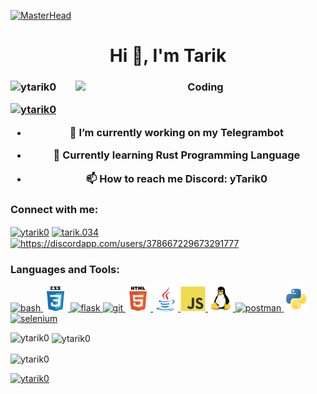 [![MasterHead](https://i.pinimg.com/originals/fe/a5/a2/fea5a2ebb5407dfeba6c9c55e5207c40.jpg)](https://rishavchanda.io)
<h1 align="center">Hi 👋, I'm Tarik</h1>
<h3 align="center"A passionate computer science student from Germany with a strong interest in programming and cybersecurity.</h3>
<img align="right" alt="Coding" width="400" src="https://upload.wikimedia.org/wikipedia/commons/6/6f/Programming123najra.gif">


<p align="left"> <img src="https://komarev.com/ghpvc/?username=ytarik0&label=Profile%20views&color=0e75b6&style=flat" alt="ytarik0" /> </p>

<p align="left"> <a href="https://twitter.com/ytarik0" target="blank"><img src="https://img.shields.io/twitter/follow/ytarik0?logo=twitter&style=for-the-badge" alt="ytarik0" /></a> </p>

- 🔭 I’m currently working on **my Telegrambot**

- 🌱 Currently learning **Rust Programming Language**

<!-- 💬 Ask me about **cybersecurity, Bots (Discord, Telegram)**-->

- 📫 How to reach me **Discord: yTarik0**

<!-- ⚡ Fun fact ****-->

<h3 align="left">Connect with me:</h3>
<p align="left">
<a href="https://twitter.com/ytarik0" target="blank"><img align="center" src="https://raw.githubusercontent.com/rahuldkjain/github-profile-readme-generator/master/src/images/icons/Social/twitter.svg" alt="ytarik0" height="30" width="40" /></a>
<a href="https://instagram.com/tarik.034" target="blank"><img align="center" src="https://raw.githubusercontent.com/rahuldkjain/github-profile-readme-generator/master/src/images/icons/Social/instagram.svg" alt="tarik.034" height="30" width="40" /></a>
<a href="https://discordapp.com/users/378667229673291777" target="blank"><img align="center" src="https://raw.githubusercontent.com/rahuldkjain/github-profile-readme-generator/master/src/images/icons/Social/discord.svg" alt="https://discordapp.com/users/378667229673291777" height="30" width="40" /></a>
</p>

<h3 align="left">Languages and Tools:</h3>
<p align="left"> <a href="https://www.gnu.org/software/bash/" target="_blank" rel="noreferrer"> <img src="https://www.vectorlogo.zone/logos/gnu_bash/gnu_bash-icon.svg" alt="bash" width="40" height="40"/> </a> <a href="https://www.w3schools.com/css/" target="_blank" rel="noreferrer"> <img src="https://raw.githubusercontent.com/devicons/devicon/master/icons/css3/css3-original-wordmark.svg" alt="css3" width="40" height="40"/> </a> <a href="https://flask.palletsprojects.com/" target="_blank" rel="noreferrer"> <img src="https://www.vectorlogo.zone/logos/pocoo_flask/pocoo_flask-icon.svg" alt="flask" width="40" height="40"/> </a> <a href="https://git-scm.com/" target="_blank" rel="noreferrer"> <img src="https://www.vectorlogo.zone/logos/git-scm/git-scm-icon.svg" alt="git" width="40" height="40"/> </a> <a href="https://www.w3.org/html/" target="_blank" rel="noreferrer"> <img src="https://raw.githubusercontent.com/devicons/devicon/master/icons/html5/html5-original-wordmark.svg" alt="html5" width="40" height="40"/> </a> <a href="https://www.java.com" target="_blank" rel="noreferrer"> <img src="https://raw.githubusercontent.com/devicons/devicon/master/icons/java/java-original.svg" alt="java" width="40" height="40"/> </a> <a href="https://developer.mozilla.org/en-US/docs/Web/JavaScript" target="_blank" rel="noreferrer"> <img src="https://raw.githubusercontent.com/devicons/devicon/master/icons/javascript/javascript-original.svg" alt="javascript" width="40" height="40"/> </a> <a href="https://www.linux.org/" target="_blank" rel="noreferrer"> <img src="https://raw.githubusercontent.com/devicons/devicon/master/icons/linux/linux-original.svg" alt="linux" width="40" height="40"/> </a> <a href="https://postman.com" target="_blank" rel="noreferrer"> <img src="https://www.vectorlogo.zone/logos/getpostman/getpostman-icon.svg" alt="postman" width="40" height="40"/> </a> <a href="https://www.python.org" target="_blank" rel="noreferrer"> <img src="https://raw.githubusercontent.com/devicons/devicon/master/icons/python/python-original.svg" alt="python" width="40" height="40"/> </a> <a href="https://www.selenium.dev" target="_blank" rel="noreferrer"> <img src="https://raw.githubusercontent.com/detain/svg-logos/780f25886640cef088af994181646db2f6b1a3f8/svg/selenium-logo.svg" alt="selenium" width="40" height="40"/> </a> </p>

  

<p><img align="left" src="https://github-readme-stats.vercel.app/api/top-langs?username=ytarik0&show_icons=true&locale=en&layout=compact" alt="ytarik0" /></p>

<p>&nbsp;<img align="center" src="https://github-readme-stats.vercel.app/api?username=ytarik0&show_icons=true&locale=en" alt="ytarik0" /></p>

<p><img align="center" src="https://github-readme-streak-stats.herokuapp.com/?user=ytarik0&" alt="ytarik0" /></p>

<p align="left"> <a href="https://github.com/ryo-ma/github-profile-trophy"><img src="https://github-profile-trophy.vercel.app/?username=ytarik0" alt="ytarik0" /></a> </p>
